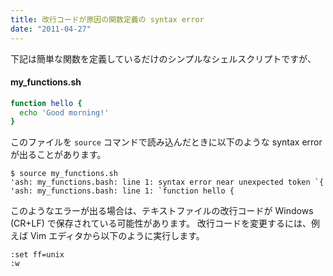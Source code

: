 ```yaml
---
title: 改行コードが原因の関数定義の syntax error
date: "2011-04-27"
---
```


下記は簡単な関数を定義しているだけのシンプルなシェルスクリプトですが、

#### my_functions.sh

```bash
function hello {
  echo 'Good morning!'
}
```

このファイルを `source` コマンドで読み込んだときに以下のような syntax error が出ることがあります。

```
$ source my_functions.sh
'ash: my_functions.bash: line 1: syntax error near unexpected token `{
'ash: my_functions.bash: line 1: `function hello {
```

このようなエラーが出る場合は、テキストファイルの改行コードが Windows (CR+LF) で保存されている可能性があります。
改行コードを変更するには、例えば Vim エディタから以下のように実行します。

```
:set ff=unix
:w
```

